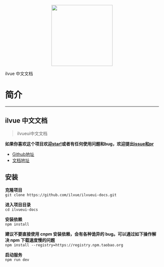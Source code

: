 <p align="center">
    <a href="http://www.ilvueui.com">
        <img width="200" src="./logo.svg">
    </a>
    <p>ilvue 中文文档</p>
</p>

# 简介
--------------------
## ilvue 中文文档

> ilvueui中文文档

**如果你喜欢这个项目欢迎[star!](https://github.com/ilvue/ilvueui-docs.git)或者有任何使用问题和bug，欢迎提出[issue和pr](https://github.com/ilvue/ilvueui-docs.git)**

 - [Github地址](https://github.com/ilvue/ilvueui-docs.git)
 - [文档地址](http://www.ilvueui.com)

 ## 安装
**克隆项目**        
`git clone https://github.com/ilvue/ilvueui-docs.git`

**进入项目目录**        
`cd ilvueui-docs`

**安装依赖**        
`npm install`

**建议不要直接使用 cnpm 安装依赖，会有各种诡异的 bug。可以通过如下操作解决 npm 下载速度慢的问题**       
`npm install --registry=https://registry.npm.taobao.org`

**启动服务**        
`npm run dev`


